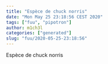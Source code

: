 ```yaml
---
title: "Espèce de chuck norris"
date: "Mon May 25 23:18:56 CEST 2020"
tags: ["fuu", "pipotron"]
author: m1ch3l
categories: ["generated"]
slug: "fuu/2020-05-25-23:18:56"
---
```


Espèce de chuck norris
